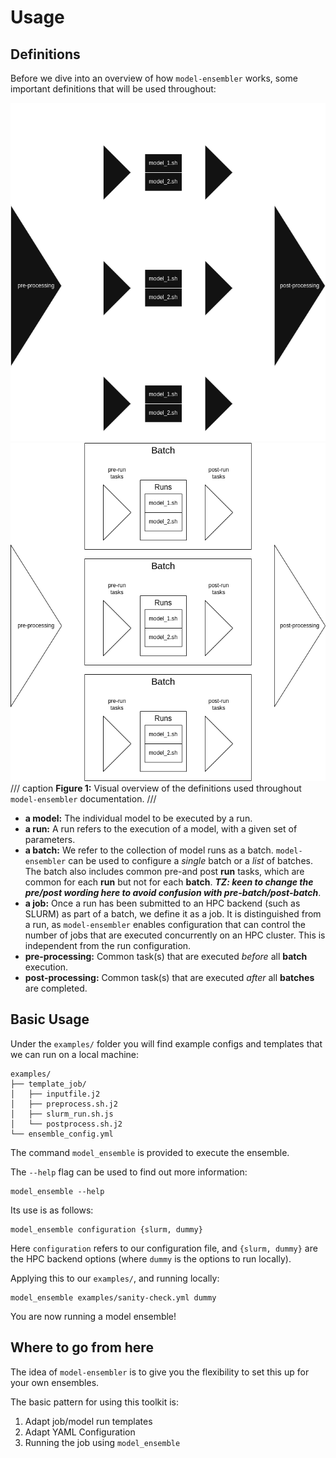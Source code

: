 # Usage

## Definitions
Before we dive into an overview of how `model-ensembler` works, some important definitions that will be used throughout:


![Definitions diagram, dark mode](../images/definitions.drawio.png#only-dark)
![Definitions diagram, light mode](../images/definitions.drawio.light.png#only-light)
/// caption
**Figure 1:** Visual overview of the definitions used throughout `model-ensembler` documentation.
///

* **a model:** The individual model to be executed by a run.
* **a run:** A run refers to the execution of a model, with a given set of parameters.
* **a batch:** We refer to the collection of model runs as a batch. `model-ensembler` can be used to configure a _single_ batch
or a _list_ of batches. The batch also includes common pre-and post **run** tasks, which are common for each **run** but not for each **batch**.
_**TZ: keen to change the pre/post wording here to avoid confusion with pre-batch/post-batch**_.
* **a job:** Once a run has been submitted to an HPC backend (such as SLURM) as part of a batch, we define it as a job. It is distinguished from a run,
as `model-ensembler` enables configuration that can control the number of jobs that are executed concurrently
on an HPC cluster. This is independent from the run configuration.
* **pre-processing:** Common task(s) that are executed _before_ all **batch** execution.
* **post-processing:** Common task(s) that are executed _after_ all **batches** are completed.

## Basic Usage

Under the `examples/` folder you will find example configs and templates that we can run on a local machine:

```shell
examples/
├── template_job/
│   ├── inputfile.j2
│   ├── preprocess.sh.j2
│   ├── slurm_run.sh.js
│   └── postprocess.sh.j2
└── ensemble_config.yml
```

The command `model_ensemble` is provided to execute the ensemble.

The `--help` flag can be used to find out more information:

```shell
model_ensemble --help
```
Its use is as follows:

```shell
model_ensemble configuration {slurm, dummy}
```

Here `configuration` refers to our configuration file, and `{slurm, dummy}`
are the HPC backend options (where `dummy` is the options to run locally). 

Applying this to our `examples/`, and running locally:

```shell
model_ensemble examples/sanity-check.yml dummy
```

You are now running a model ensemble!

## Where to go from here
The idea of `model-ensembler` is to give you the flexibility to set this up for your
own ensembles.

The basic pattern for using this toolkit is:

1. Adapt job/model run templates 
1. Adapt YAML Configuration
1. Running the job using `model_ensemble`
